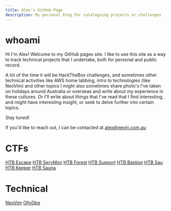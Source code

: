 ```yaml
---
title: Alex's GitHub Page 
description: My personal blog for cataloguing projects or challenges
---
```


# whoami
Hi I'm Alex! Welcome to my GitHub pages site.
I like to use this site as a way to track technical projects that I undertake, both for personal and public record.

A lot of the time it will be HackTheBox challenges, and sometimes other technical activities like AWS home labbing, intro to technologies (like NeoVim) and other topics
I might also sometimes share photo's I've taken on holidays around Australia or overseas and write about my experience in these cultures.
Or I'll write about things that I've read that I find interesting, and might have interesting insight, or seek to delve further into certain topics.


Stay tuned!

If you'd like to reach out, I can be contacted at alex@nevin.com.au 


# CTFs
[HTB Escape](_posts/CTFs/2025-01-13-Escape-HTB.md)
[HTB ServMon](_posts/CTFs/2025-01-13-ServMon-HTB.md)
[HTB Forest](_posts/CTFs/2025-01-25-Forest-HTB.md)
[HTB Support](_posts/CTFs/2025-01-26-Support-HTB.md)
[HTB Bastion](_posts/CTFs/2025-01-29-Bastion-HTB.md)
[HTB Sau](_posts/CTFs/2025-01-29-Sau-HTB.md)
[HTB Keeper](_posts/CTFs/2025-01-30-Keeper-HTB.md)
[HTB Sauna](_posts/CTFs/2025-01-31-Sauna-HTB.md)

# Technical
[NeoVim](_posts/Technical/2025-08-09-NeoVim.md)
[OllyDbg](_posts/Technical/2025-08-26-OllyDbg.md)


